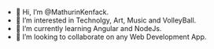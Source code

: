 - 👋 Hi, I’m @MathurinKenfack.
- 👀 I’m interested in Technolgy, Art, Music and VolleyBall.
- 🌱 I’m currently learning Angular and NodeJs.
- 💞️ I’m looking to collaborate on any Web Development App.


<!---
MathurinKenfack/MathurinKenfack is a ✨ special ✨ repository because its `README.md` (this file) appears on your GitHub profile.
You can click the Preview link to take a look at your changes.
--->
